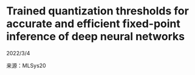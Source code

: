 # Trained quantization thresholds for accurate and efficient fixed-point inference of deep neural networks  

2022/3/4  

来源：MLSys20    
